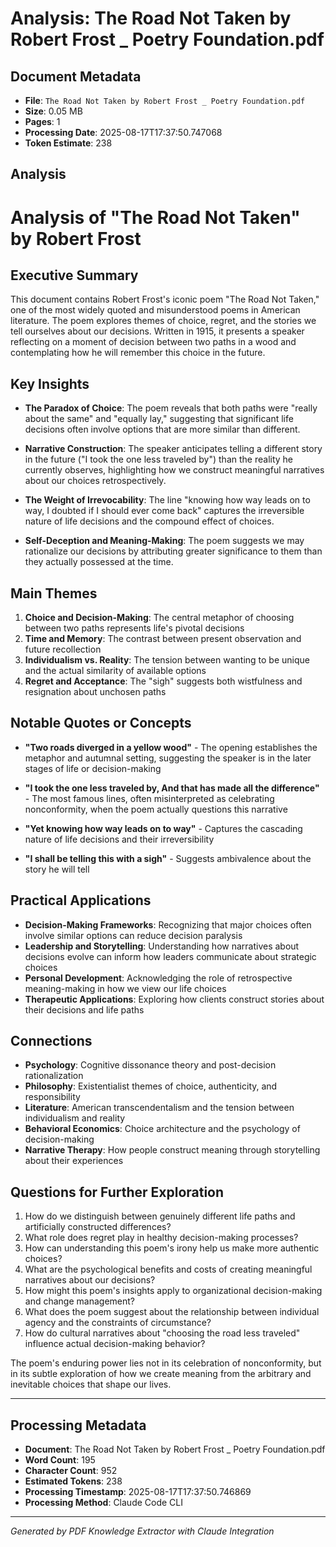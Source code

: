 # Analysis: The Road Not Taken by Robert Frost _ Poetry Foundation.pdf

## Document Metadata
- **File**: `The Road Not Taken by Robert Frost _ Poetry Foundation.pdf`
- **Size**: 0.05 MB
- **Pages**: 1
- **Processing Date**: 2025-08-17T17:37:50.747068
- **Token Estimate**: 238

## Analysis

# Analysis of "The Road Not Taken" by Robert Frost

## Executive Summary

This document contains Robert Frost's iconic poem "The Road Not Taken," one of the most widely quoted and misunderstood poems in American literature. The poem explores themes of choice, regret, and the stories we tell ourselves about our decisions. Written in 1915, it presents a speaker reflecting on a moment of decision between two paths in a wood and contemplating how he will remember this choice in the future.

## Key Insights

- **The Paradox of Choice**: The poem reveals that both paths were "really about the same" and "equally lay," suggesting that significant life decisions often involve options that are more similar than different.

- **Narrative Construction**: The speaker anticipates telling a different story in the future ("I took the one less traveled by") than the reality he currently observes, highlighting how we construct meaningful narratives about our choices retrospectively.

- **The Weight of Irrevocability**: The line "knowing how way leads on to way, I doubted if I should ever come back" captures the irreversible nature of life decisions and the compound effect of choices.

- **Self-Deception and Meaning-Making**: The poem suggests we may rationalize our decisions by attributing greater significance to them than they actually possessed at the time.

## Main Themes

1. **Choice and Decision-Making**: The central metaphor of choosing between two paths represents life's pivotal decisions
2. **Time and Memory**: The contrast between present observation and future recollection
3. **Individualism vs. Reality**: The tension between wanting to be unique and the actual similarity of available options
4. **Regret and Acceptance**: The "sigh" suggests both wistfulness and resignation about unchosen paths

## Notable Quotes or Concepts

- **"Two roads diverged in a yellow wood"** - The opening establishes the metaphor and autumnal setting, suggesting the speaker is in the later stages of life or decision-making

- **"I took the one less traveled by, And that has made all the difference"** - The most famous lines, often misinterpreted as celebrating nonconformity, when the poem actually questions this narrative

- **"Yet knowing how way leads on to way"** - Captures the cascading nature of life decisions and their irreversibility

- **"I shall be telling this with a sigh"** - Suggests ambivalence about the story he will tell

## Practical Applications

- **Decision-Making Frameworks**: Recognizing that major choices often involve similar options can reduce decision paralysis
- **Leadership and Storytelling**: Understanding how narratives about decisions evolve can inform how leaders communicate about strategic choices
- **Personal Development**: Acknowledging the role of retrospective meaning-making in how we view our life choices
- **Therapeutic Applications**: Exploring how clients construct stories about their decisions and life paths

## Connections

- **Psychology**: Cognitive dissonance theory and post-decision rationalization
- **Philosophy**: Existentialist themes of choice, authenticity, and responsibility
- **Literature**: American transcendentalism and the tension between individualism and reality
- **Behavioral Economics**: Choice architecture and the psychology of decision-making
- **Narrative Therapy**: How people construct meaning through storytelling about their experiences

## Questions for Further Exploration

1. How do we distinguish between genuinely different life paths and artificially constructed differences?
2. What role does regret play in healthy decision-making processes?
3. How can understanding this poem's irony help us make more authentic choices?
4. What are the psychological benefits and costs of creating meaningful narratives about our decisions?
5. How might this poem's insights apply to organizational decision-making and change management?
6. What does the poem suggest about the relationship between individual agency and the constraints of circumstance?
7. How do cultural narratives about "choosing the road less traveled" influence actual decision-making behavior?

The poem's enduring power lies not in its celebration of nonconformity, but in its subtle exploration of how we create meaning from the arbitrary and inevitable choices that shape our lives.

---

## Processing Metadata
- **Document**: The Road Not Taken by Robert Frost _ Poetry Foundation.pdf
- **Word Count**: 195
- **Character Count**: 952
- **Estimated Tokens**: 238
- **Processing Timestamp**: 2025-08-17T17:37:50.746869
- **Processing Method**: Claude Code CLI

---
*Generated by PDF Knowledge Extractor with Claude Integration*